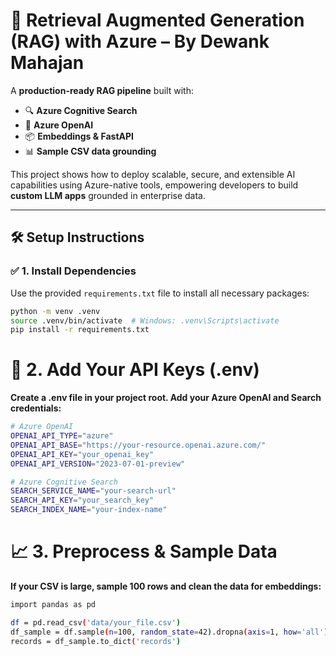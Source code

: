 # 🚀 Retrieval Augmented Generation (RAG) with Azure – By Dewank Mahajan

A **production-ready RAG pipeline** built with:

- 🔍 **Azure Cognitive Search**
- 🤖 **Azure OpenAI**
- 📦 **Embeddings & FastAPI**
- 📊 **Sample CSV data grounding**

This project shows how to deploy scalable, secure, and extensible AI capabilities using Azure-native tools, empowering developers to build **custom LLM apps** grounded in enterprise data.

---

## 🛠️ Setup Instructions

### ✅ 1. Install Dependencies

Use the provided `requirements.txt` file to install all necessary packages:

```bash
python -m venv .venv
source .venv/bin/activate  # Windows: .venv\Scripts\activate
pip install -r requirements.txt
```

# 🔐 2. Add Your API Keys (.env)
**Create a .env file in your project root. Add your Azure OpenAI and Search credentials:**
```bash
# Azure OpenAI
OPENAI_API_TYPE="azure"
OPENAI_API_BASE="https://your-resource.openai.azure.com/"
OPENAI_API_KEY="your_openai_key"
OPENAI_API_VERSION="2023-07-01-preview"

# Azure Cognitive Search
SEARCH_SERVICE_NAME="your-search-url"
SEARCH_API_KEY="your_search_key"
SEARCH_INDEX_NAME="your-index-name"
```


# 📈 3. Preprocess & Sample Data
**If your CSV is large, sample 100 rows and clean the data for embeddings:**
```bash
import pandas as pd

df = pd.read_csv('data/your_file.csv')
df_sample = df.sample(n=100, random_state=42).dropna(axis=1, how='all')
records = df_sample.to_dict('records')
```
